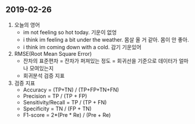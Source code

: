 ﻿2019-02-26
----
1.  오늘의 영어
    - im not feeling so hot today.  기운이 없엉
    - i think im feeling a bit under the weather. 몸살 올 거 같아. 몸이 안 좋아.
    - i think im coming down with a cold. 감기 기운있어
3. RMSE(Root Mean Square Error) 
    - 잔차의 표준편차 = 잔차가 퍼져있는 정도 = 회귀선을 기준으로 데이터가 얼마나 모여있는지
    - 회귀분석 검증 지표
4. 검증 지표
	- Accuracy = (TP+TN) / (TP+FP+TN+FN)
	- Precision = TP / (TP + FP)
	- Sensitivity/Recall = TP / (TP + FN)
	- Specificity = TN / (FP + TN)
	- F1-score = 2*(Pre * Re) / (Pre + Re)

